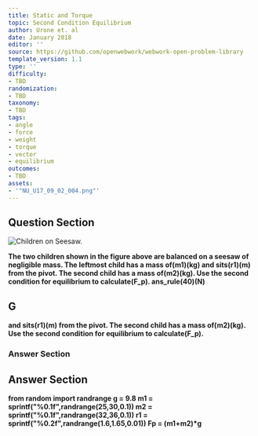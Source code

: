 ```yaml
---
title: Static and Torque
topic: Second Condition Equilibrium
author: Urone et. al
date: January 2018
editor: ''
source: https://github.com/openwebwork/webwork-open-problem-library
template_version: 1.1
type: ''
difficulty:
- TBD
randomization:
- TBD
taxonomy:
- TBD
tags:
- angle
- force
- weight
- torque
- vector
- equilibrium
outcomes:
- TBD
assets:
- '"NU_U17_09_02_004.png"'
---
```


## Question Section 

![Children on Seesaw.]("NU_U17_09_02_004.png")

<b>
The two children shown in the figure above are balanced on a seesaw of negligible mass. The leftmost child has a mass of(m1)(kg) and sits(r1)(m) from the pivot. The second child has a mass of(m2)(kg). Use the second condition for equilibrium to calculate(F_p).
ans_rule(40)(N)

## G
and sits(r1)(m) from the pivot. The second child has a mass of(m2)(kg). Use the second condition for equilibrium to calculate(F_p).
### Answer Section


## Answer Section

from random import randrange
g = 9.8
m1 = sprintf("%0.1f",randrange(25,30,0.1))
m2 = sprintf("%0.1f",randrange(32,36,0.1))
r1 = sprintf("%0.2f",randrange(1.6,1.65,0.01))
Fp = (m1+m2)*g